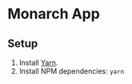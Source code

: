 # Monarch App

## Setup

1. Install [Yarn](https://yarnpkg.com/lang/en/docs/install/).
1. Install NPM dependencies: `yarn`
